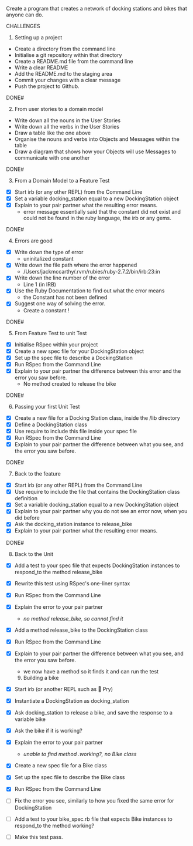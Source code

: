 Create a program that creates a network of docking stations and bikes that anyone can do.

CHALLENGES
1. Setting up a project
- Create a directory from the command line
- Initialise a git repository within that directory
- Create a README.md file from the command line
- Write a clear README
- Add the README.md to the staging area
- Commit your changes with a clear message
- Push the project to Github.

DONE#

2. From user stories to a domain model
- Write down all the nouns in the User Stories
- Write down all the verbs in the User Stories
- Draw a table like the one above
- Organise the nouns and verbs into Objects and Messages within the table
- Draw a diagram that shows how your Objects will use Messages to communicate with one another

DONE#

3. From a Domain Model to a Feature Test
- [x] Start irb (or any other REPL) from the Command Line
- [x] Set a variable docking_station equal to a new DockingStation object
- [x] Explain to your pair partner what the resulting error means.
  - error message essentially said that the constant did not exist and could not be found in the ruby language, the irb or any gems.

DONE#

4. Errors are good
- [x] Write down the type of error
  - uninitalized constant
- [x] Write down the file path where the error happened
  - /Users/jackmccarthy/.rvm/rubies/ruby-2.7.2/bin/irb:23:in <main>
- [x] Write down the line number of the error
  - Line 1 (in IRB)
- [x] Use the Ruby Documentation to find out what the error means
  - the Constant has not been defined
- [x] Suggest one way of solving the error.
  - Create a constant !

DONE#

5. From Feature Test to unit Test
- [x] Initialise RSpec within your project
- [x] Create a new spec file for your DockingStation object
- [x] Set up the spec file to describe a DockingStation
- [x] Run RSpec from the Command Line
- [x] Explain to your pair partner the difference between this error and the error you saw before.
  - No method created to release the bike

DONE#

6. Passing your first Unit Test

- [x] Create a new file for a Docking Station class, inside the /lib directory
- [x] Define a DockingStation class
- [x] Use require to include this file inside your spec file
- [x] Run RSpec from the Command Line
- [x] Explain to your pair partner the difference between what you see, and the error you saw before.

DONE#

7. Back to the feature

- [x] Start irb (or any other REPL) from the Command Line
- [x] Use require to include the file that contains the DockingStation class definition
- [x] Set a variable docking_station equal to a new DockingStation object
- [x] Explain to your pair partner why you do not see an error now, when you did before
- [x] Ask the docking_station instance to release_bike
- [x] Explain to your pair partner what the resulting error means.

DONE#

8. Back to the Unit

- [x] Add a test to your spec file that expects DockingStation instances to respond_to the method release_bike
- [x] Rewrite this test using RSpec's one-liner syntax
- [x] Run RSpec from the Command Line
- [x] Explain the error to your pair partner
    - *no method release_bike, so cannot find it*
- [x] Add a method release_bike to the DockingStation class
- [x] Run RSpec from the Command Line
- [x] Explain to your pair partner the difference between what you see, and the error you saw before.
  - we now have a method so it finds it and can run the test

  9. Building a bike
- [x] Start irb (or another REPL such as 💊 Pry)
- [x] Instantiate a DockingStation as docking_station
- [x] Ask docking_station to release a bike, and save the response to a variable bike
- [x] Ask the bike if it is working?
- [x] Explain the error to your pair partner
  - *unable to find method .working?, no Bike class*
- [x] Create a new spec file for a Bike class
- [x] Set up the spec file to describe the Bike class
- [x] Run RSpec from the Command Line
- [ ] Fix the error you see, similarly to how you fixed the same error for DockingStation
- [ ] Add a test to your bike_spec.rb file that expects Bike instances to respond_to the method working?
- [ ] Make this test pass.

